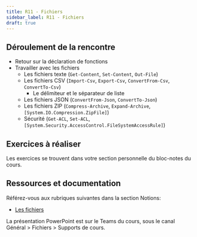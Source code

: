 ```yaml
---
title: R11 - Fichiers
sidebar_label: R11 - Fichiers
draft: true
---
```


## Déroulement de la rencontre

- Retour sur la déclaration de fonctions
- Travailler avec les fichiers
  - Les fichiers texte (`Get-Content`, `Set-Content`, `Out-File`)
  - Les fichiers CSV (`Import-Csv`, `Export-Csv`, `ConvertFrom-Csv`, `ConvertTo-Csv`)
    - Le délimiteur et le séparateur de liste
  - Les fichiers JSON (`ConvertFrom-Json`, `ConvertTo-Json`)
  - Les fichiers ZIP (`Compress-Archive`, `Expand-Archive`, `[System.IO.Compression.ZipFile]`)
  - Sécurité (`Get-ACL`, `Set-ACL`, `[System.Security.AccessControl.FileSystemAccessRule]`)
 

## Exercices à réaliser

Les exercices se trouvent dans votre section personnelle du bloc-notes du cours.


## Ressources et documentation

Référez-vous aux rubriques suivantes dans la section Notions:
- [Les fichiers](/notions/scripts/fichiers)

La présentation PowerPoint est sur le Teams du cours, sous le canal Général > Fichiers > Supports de cours.
